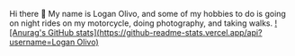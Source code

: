 Hi there 👋
My name is Logan Olivo, and some of my hobbies to do is going on night rides on my motorcycle, doing photography, and taking walks.
[![Anurag's GitHub stats](https://github-readme-stats.vercel.app/api?username=Logan Olivo)](https://github.com/anuraghazra/github-readme-stats)
